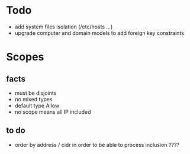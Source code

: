 # Todo

* add system files isolation (/etc/hosts ...)
* upgrade computer and domain models to add foreign key constraints


# Scopes
## facts 

* must be disjoints 
* no mixed types
* default type Allow
* no scope means all IP included
## to do
* order by address / cidr in order to be able to process inclusion ????
